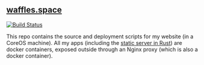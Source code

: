## [waffles.space](https://waffles.space)

[![Build Status](https://api.travis-ci.org/wafflespeanut/waffles.space.svg?branch=master)](https://travis-ci.org/wafflespeanut/waffles.space)

This repo contains the source and deployment scripts for my website (in a CoreOS machine). All my apps (including the [static server in Rust](https://github.com/wafflespeanut/waffles.space/tree/master/server)) are docker containers, exposed outside through an Nginx proxy (which is also a docker container).
